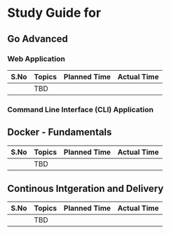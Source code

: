 # Study Guide for

## Go Advanced

### Web Application

| S.No | Topics | Planned Time | Actual Time |
| ---- | ------ | ------------ | ----------- |
|      | TBD    |              |             |

### Command Line Interface (CLI) Application

## Docker - Fundamentals

| S.No | Topics | Planned Time | Actual Time |
| ---- | ------ | ------------ | ----------- |
|      | TBD    |              |             |

## Continous Intgeration and Delivery

| S.No | Topics | Planned Time | Actual Time |
| ---- | ------ | ------------ | ----------- |
|      | TBD    |              |             |
